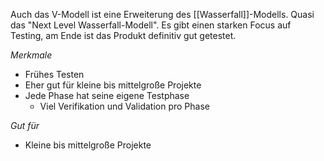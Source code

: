 Auch das V-Modell ist eine Erweiterung des [[Wasserfall]]-Modells. Quasi das "Next Level Wasserfall-Modell". Es gibt einen starken Focus auf Testing, am Ende ist das Produkt definitiv gut getestet.

*Merkmale*
- Frühes Testen
- Eher gut für kleine bis mittelgroße Projekte
- Jede Phase hat seine eigene Testphase
	- Viel Verifikation und Validation pro Phase

*Gut für*
- Kleine bis mittelgroße Projekte